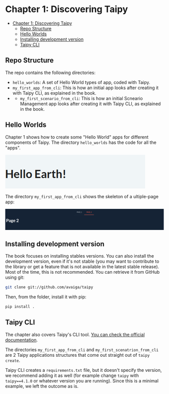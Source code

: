 # Chapter 1: Discovering Taipy

- [Chapter 1: Discovering Taipy](#chapter-1-discovering-taipy)
  - [Repo Structure](#repo-structure)
  - [Hello Worlds](#hello-worlds)
  - [Installing development version](#installing-development-version)
  - [Taipy CLI](#taipy-cli)

## Repo Structure

The repo contains the following directories:

- `hello_worlds`: A set of Hello World types of app, coded with Taipy.
- `my_first_app_from_cli`: This is how an initial app looks after creating it with Taipy CLI, as explained in the book.
- - `my_first_scenario_from_cli`: This is how an initial Scneario Management app looks after creating it with Taipy CLI, as explained in the book.

## Hello Worlds

Chapter 1 shows how to create some "Hello World" apps for different components of Taipy. The directory `hello_worlds` has the code for all the "apps".

![Screenshot of a header in a Taipy app](./img/hello_earth.png)

The directory `my_first_app_from_cli` shows the skeleton of a ultiple-page app:

![image of a multiple page app (tabs)](./img/multi_pages.png)

## Installing development version

The book focuses on installing stables versions. You can also install the development version, even if it's not stable (you may want to contribute to the library or get a feature that is not available in the latest stable release). Most of the time, this is not recommended.
You can retrieve it from GitHub using git:

```bash
git clone git://github.com/avaiga/taipy
```

Then, from the folder, install it with pip:

```bash
pip install .
```

## Taipy CLI

The chapter also covers Taipy's CLI tool. [You can check the official documentation](https://docs.taipy.io/en/latest/manuals/cli/).

The directories `my_first_app_from_cli` and `my_first_scenatrion_from_cli` are 2 Taipy applications structures that come out straight out of `taipy create`.

Taipy CLI creates a `requirements.txt` file, but it doesn't specify the version, we recommend adding it as well (for example change `taipy` with `taipy==4.1.0` or whatever version you are running). Since this is a minimal example, we left the outcome as is.
